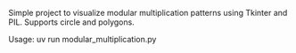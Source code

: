 Simple project to visualize modular multiplication patterns using Tkinter and PIL.
Supports circle and polygons.

Usage:
    uv run modular_multiplication.py

